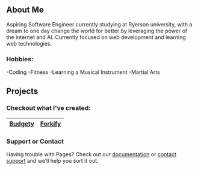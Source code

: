 ## About Me

Aspiring Software Engineer currently studying at Ryerson university, with a dream to one day change the world for better by leveraging the power of the internet and AI. Currently focused on web development and learning web technologies.

### Hobbies:
-Coding 
-Fitness
-Learning a Musical Instrument
-Martial Arts

## Projects

### Checkout what I've created:

[Budgety](/Budgety/index.html) | [Forkify](/Forkify/index.html)
------------------------------ | ------------------------------


### Support or Contact

Having trouble with Pages? Check out our [documentation](https://help.github.com/categories/github-pages-basics/) or [contact support](https://github.com/contact) and we’ll help you sort it out.
